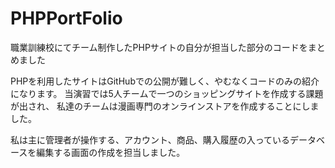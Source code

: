# PHPPortFolio
職業訓練校にてチーム制作したPHPサイトの自分が担当した部分のコードをまとめました

PHPを利用したサイトはGitHubでの公開が難しく、やむなくコードのみの紹介になります。
当演習では5人チームで一つのショッピングサイトを作成する課題が出され、
私達のチームは漫画専門のオンラインストアを作成することにしました。

私は主に管理者が操作する、アカウント、商品、購入履歴の入っているデータベースを編集する画面の作成を担当しました。
